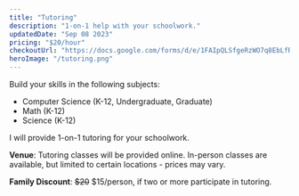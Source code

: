 ```yaml
---
title: "Tutoring"
description: "1-on-1 help with your schoolwork."
updatedDate: "Sep 08 2023"
pricing: "$20/hour"
checkoutUrl: "https://docs.google.com/forms/d/e/1FAIpQLSfgeRzWO7q8EbLfRnxCsOokfZKd2Bf4umRllMhKNWnxgFPbfA/viewform?usp=pp_url&entry.927973310=Tutoring"
heroImage: "/tutoring.png"
---
```


Build your skills in the following subjects:
- Computer Science (K-12, Undergraduate, Graduate)
- Math (K-12)
- Science (K-12)

I will provide 1-on-1 tutoring for your schoolwork.

**Venue**: Tutoring classes will be provided online. In-person classes are available, but limited to certain locations - prices may vary.

**Family Discount**: ~~$20~~ $15/person, if two or more participate in tutoring.